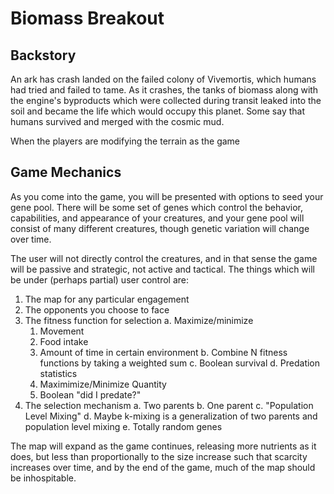 # Biomass Breakout

## Backstory

An ark has crash landed on the failed colony of Vivemortis, which humans had
tried and failed to tame. As it crashes, the tanks of biomass along with the
engine's byproducts which were collected during transit leaked into the soil
and became the life which would occupy this planet. Some say that humans
survived and merged with the cosmic mud.

When the players are modifying the terrain as the game 

## Game Mechanics

As you come into the game, you will be presented with options to seed your gene
pool. There will be some set of genes which control the behavior, capabilities,
and appearance of your creatures, and your gene pool will consist of many different
creatures, though genetic variation will change over time.

The user will not directly control the creatures, and in that sense the game will
be passive and strategic, not active and tactical. The things which will be under
(perhaps partial) user control are:

1. The map for any particular engagement
2. The opponents you choose to face
3. The fitness function for selection
  a. Maximize/minimize
    1. Movement
    2. Food intake
    3. Amount of time in certain environment
  b. Combine N fitness functions by taking a weighted sum
  c. Boolean survival
  d. Predation statistics
    1. Maximimize/Minimize Quantity
    2. Boolean "did I predate?"
4. The selection mechanism
  a. Two parents
  b. One parent
  c. "Population Level Mixing"
  d. Maybe k-mixing is a generalization of two parents and population level mixing
  e. Totally random genes

The map will expand as the game continues, releasing more nutrients as it does, but
less than proportionally to the size increase such that scarcity increases over time,
and by the end of the game, much of the map should be inhospitable.
